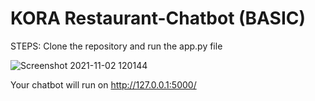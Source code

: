 # KORA Restaurant-Chatbot (BASIC)
 
STEPS:
Clone the repository and run the app.py file 

![Screenshot 2021-11-02 120144](https://user-images.githubusercontent.com/82087114/139797514-df76c39c-ff4d-4b7f-8df9-5d85222e50f7.png)


Your chatbot will run on http://127.0.0.1:5000/
